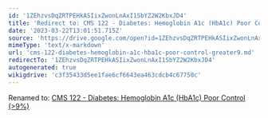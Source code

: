 ```yaml
---
id: '1ZEhzvsDqZRTPEHkASIixZwonLnAxI1SbYZ2W2KbxJD4'
title: 'Redirect to: CMS 122 - Diabetes: Hemoglobin A1c (HbA1c) Poor Control (>9%)'
date: '2023-03-22T13:01:51.715Z'
source: 'https://drive.google.com/open?id=1ZEhzvsDqZRTPEHkASIixZwonLnAxI1SbYZ2W2KbxJD4'
mimeType: 'text/x-markdown'
url: 'cms-122-diabetes-hemoglobin-a1c-hba1c-poor-control-greater9.md'
redirectTo: '1ZEhzvsDqZRTPEHkASIixZwonLnAxI1SbYZ2W2KbxJD4'
autogenerated: true
wikigdrive: 'c3f35433d5ee1fae6cf6643ea463cdcb4c67750c'
---
```

Renamed to: [CMS 122 - Diabetes: Hemoglobin A1c (HbA1c) Poor Control (>9%)](cms-122-diabetes-hemoglobin-a1c-hba1c-poor-control-greater9.md)
